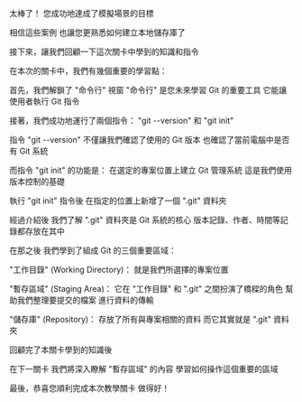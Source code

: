 太棒了！
您成功地達成了模擬場景的目標

相信這些案例
也讓您更熟悉如何建立本地儲存庫了

接下來，讓我們回顧一下這次關卡中學到的知識和指令

在本次的關卡中，我們有幾個重要的學習點：

首先，我們解鎖了 "命令行" 視窗
"命令行" 是您未來學習 Git 的重要工具
它能讓使用者執行 Git 指令

接著，我們成功地運行了兩個指令：
"git --version" 和 "git init"

指令 "git --version"
不僅讓我們確認了使用的 Git 版本
也確認了當前電腦中是否有 Git 系統

而指令 "git init" 的功能是：
在選定的專案位置上建立 Git 管理系統
這是我們使用版本控制的基礎

執行 "git init" 指令後
在指定的位置上新增了一個 ".git" 資料夾

經過介紹後
我們了解 ".git" 資料夾是 Git 系統的核心
版本記錄、作者、時間等記錄都存放在其中

在那之後
我們學到了組成 Git 的三個重要區域：

"工作目錄" (Working Directory)：
就是我們所選擇的專案位置

"暫存區域" (Staging Area)：
它在 "工作目錄" 和 ".git" 之間扮演了橋樑的角色
幫助我們整理要提交的檔案
進行資料的傳輸

"儲存庫" (Repository)：
存放了所有與專案相關的資料
而它其實就是 ".git" 資料夾

回顧完了本關卡學到的知識後

在下一關卡
我們將深入瞭解 "暫存區域" 的內容
學習如何操作這個重要的區域

最後，恭喜您順利完成本次教學關卡
做得好！